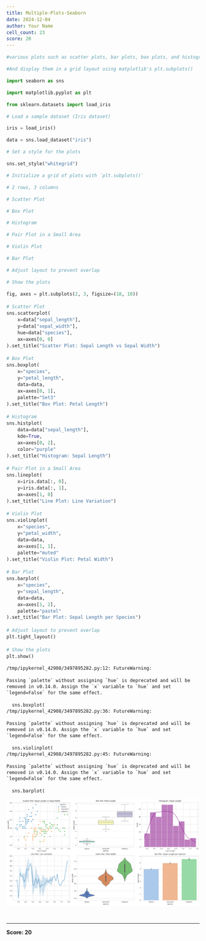 ```yaml
---
title: Multiple-Plots-Seaborn
date: 2024-12-04
author: Your Name
cell_count: 23
score: 20
---
```


```python
#various plots such as scatter plots, bar plots, box plots, and histograms
```


```python
#And display them in a grid layout using matplotlib's plt.subplots()
```


```python
import seaborn as sns
```


```python
import matplotlib.pyplot as plt
```


```python
from sklearn.datasets import load_iris
```


```python
# Load a sample dataset (Iris dataset)
```


```python
iris = load_iris()
```


```python
data = sns.load_dataset("iris")
```


```python
# Set a style for the plots
```


```python
sns.set_style("whitegrid")
```


```python
# Initialize a grid of plots with `plt.subplots()`
```


```python
# 2 rows, 3 columns
```


```python
# Scatter Plot
```


```python
# Box Plot
```


```python
# Histogram
```


```python
# Pair Plot in a Small Area
```


```python
# Violin Plot
```


```python
# Bar Plot
```


```python
# Adjust layout to prevent overlap
```


```python
# Show the plots
```


```python
fig, axes = plt.subplots(2, 3, figsize=(18, 10)) 

# Scatter Plot
sns.scatterplot(
    x=data["sepal_length"],
    y=data["sepal_width"],
    hue=data["species"],
    ax=axes[0, 0]
).set_title("Scatter Plot: Sepal Length vs Sepal Width")

# Box Plot
sns.boxplot(
    x="species",
    y="petal_length",
    data=data,
    ax=axes[0, 1],
    palette="Set3"
).set_title("Box Plot: Petal Length")

# Histogram
sns.histplot(
    data=data["sepal_length"],
    kde=True,
    ax=axes[0, 2],
    color="purple"
).set_title("Histogram: Sepal Length")

# Pair Plot in a Small Area
sns.lineplot(
    x=iris.data[:, 0],
    y=iris.data[:, 1],
    ax=axes[1, 0]
).set_title("Line Plot: Line Variation")

# Violin Plot
sns.violinplot(
    x="species",
    y="petal_width",
    data=data,
    ax=axes[1, 1],
    palette="muted"
).set_title("Violin Plot: Petal Width")

# Bar Plot
sns.barplot(
    x="species",
    y="sepal_length",
    data=data,
    ax=axes[1, 2],
    palette="pastel"
).set_title("Bar Plot: Sepal Length per Species")

# Adjust layout to prevent overlap
plt.tight_layout()

# Show the plots
plt.show()

```

    /tmp/ipykernel_42908/3497895282.py:12: FutureWarning: 
    
    Passing `palette` without assigning `hue` is deprecated and will be removed in v0.14.0. Assign the `x` variable to `hue` and set `legend=False` for the same effect.
    
      sns.boxplot(
    /tmp/ipykernel_42908/3497895282.py:36: FutureWarning: 
    
    Passing `palette` without assigning `hue` is deprecated and will be removed in v0.14.0. Assign the `x` variable to `hue` and set `legend=False` for the same effect.
    
      sns.violinplot(
    /tmp/ipykernel_42908/3497895282.py:45: FutureWarning: 
    
    Passing `palette` without assigning `hue` is deprecated and will be removed in v0.14.0. Assign the `x` variable to `hue` and set `legend=False` for the same effect.
    
      sns.barplot(



    
![png](multiple-plots-seaborn_files/multiple-plots-seaborn_20_1.png)
    



```python

```


```python

```


---
**Score: 20**

